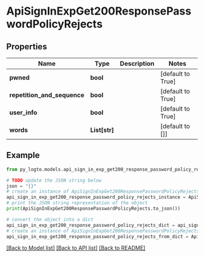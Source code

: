 # ApiSignInExpGet200ResponsePasswordPolicyRejects


## Properties

Name | Type | Description | Notes
------------ | ------------- | ------------- | -------------
**pwned** | **bool** |  | [default to True]
**repetition_and_sequence** | **bool** |  | [default to True]
**user_info** | **bool** |  | [default to True]
**words** | **List[str]** |  | [default to []]

## Example

```python
from py_logto.models.api_sign_in_exp_get200_response_password_policy_rejects import ApiSignInExpGet200ResponsePasswordPolicyRejects

# TODO update the JSON string below
json = "{}"
# create an instance of ApiSignInExpGet200ResponsePasswordPolicyRejects from a JSON string
api_sign_in_exp_get200_response_password_policy_rejects_instance = ApiSignInExpGet200ResponsePasswordPolicyRejects.from_json(json)
# print the JSON string representation of the object
print(ApiSignInExpGet200ResponsePasswordPolicyRejects.to_json())

# convert the object into a dict
api_sign_in_exp_get200_response_password_policy_rejects_dict = api_sign_in_exp_get200_response_password_policy_rejects_instance.to_dict()
# create an instance of ApiSignInExpGet200ResponsePasswordPolicyRejects from a dict
api_sign_in_exp_get200_response_password_policy_rejects_from_dict = ApiSignInExpGet200ResponsePasswordPolicyRejects.from_dict(api_sign_in_exp_get200_response_password_policy_rejects_dict)
```
[[Back to Model list]](../README.md#documentation-for-models) [[Back to API list]](../README.md#documentation-for-api-endpoints) [[Back to README]](../README.md)


